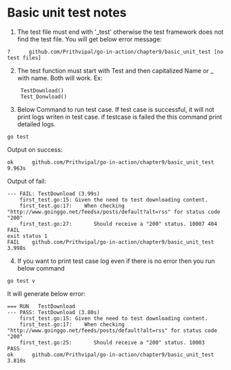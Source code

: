 # Basic unit test notes
1. The test file must end with '_test' otherwise the test framework does not find the test file. You will get below error message:

`?   	github.com/Prithvipal/go-in-action/chapter9/basic_unit_test	[no test files]`

2. The test function must start with Test and then capitalized Name or _ with name. Both will work. Ex:
    ```
     TestDownload()
     Test_Donwload()
    ``` 

3. Below Command to run test case. If test case is successful, it will not print logs writen in test case. if testcase is failed the this command print detailed logs.

`go test`
    
Output on success:
```
ok  	github.com/Prithvipal/go-in-action/chapter9/basic_unit_test	9.963s
```

Output of fail:

```
--- FAIL: TestDownload (3.99s)
    first_test.go:15: Given the need to test downloading content.
    first_test.go:17: 	 When checking "http://www.goinggo.net/feedsx/posts/default?alt=rss" for status code "200"
    first_test.go:27: 		Should receive a "200" status. 10007 404
FAIL
exit status 1
FAIL	github.com/Prithvipal/go-in-action/chapter9/basic_unit_test	3.998s

```

4. If you want to print test case log even if there is no error then you run below command


`go test v`

It will generate below error:
```
=== RUN   TestDownload
--- PASS: TestDownload (3.80s)
    first_test.go:15: Given the need to test downloading content.
    first_test.go:17: 	 When checking "http://www.goinggo.net/feeds/posts/default?alt=rss" for status code "200"
    first_test.go:25: 		Should receive a "200" status. 10003
PASS
ok  	github.com/Prithvipal/go-in-action/chapter9/basic_unit_test	3.810s
```
